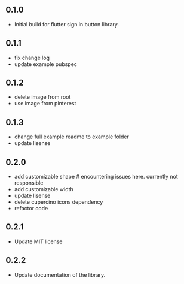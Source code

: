 ## 0.1.0

- Initial build for flutter sign in button library.

## 0.1.1

- fix change log
- update example pubspec

## 0.1.2

- delete image from root
- use image from pinterest

## 0.1.3

- change full example readme to example folder
- update lisense

## 0.2.0

- add customizable shape # encountering issues here. currently not responsible
- add customizable width
- update lisense
- delete cupercino icons dependency
- refactor code

## 0.2.1

- Update MIT license

## 0.2.2

- Update documentation of the library.
